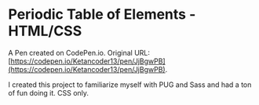 # Periodic Table of Elements - HTML/CSS

A Pen created on CodePen.io. Original URL: [https://codepen.io/Ketancoder13/pen/JjBgwPB](https://codepen.io/Ketancoder13/pen/JjBgwPB).

I created this project to familiarize myself with PUG and Sass and had a ton of fun doing it. CSS only.